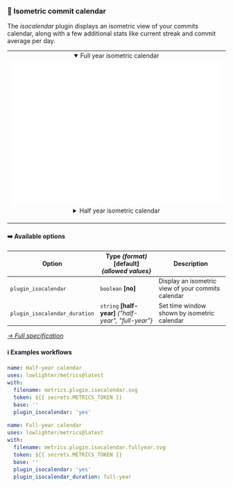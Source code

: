 ### 📅 Isometric commit calendar

The *isocalendar* plugin displays an isometric view of your commits calendar, along with a few additional stats like current streak and commit average per day.

<table>
  <td align="center">
    <details open><summary>Full year isometric calendar</summary>
      <img src="https://github.com/lowlighter/lowlighter/blob/master/metrics.plugin.isocalendar.fullyear.svg">
    </details>
    <details><summary>Half year isometric calendar</summary>
      <img src="https://github.com/lowlighter/lowlighter/blob/master/metrics.plugin.isocalendar.svg">
    </details>
    <img width="900" height="1" alt="">
  </td>
</table>

#### ➡️ Available options

<!--options-->
| Option | Type *(format)* **[default]** *{allowed values}* | Description |
| ------ | -------------------------------- | ----------- |
| `plugin_isocalendar` | `boolean` **[no]** | Display an isometric view of your commits calendar |
| `plugin_isocalendar_duration` | `string` **[half-year]** *{"half-year", "full-year"}* | Set time window shown by isometric calendar |


<!--/options-->

*[→ Full specification](metadata.yml)*

#### ℹ️ Examples workflows

<!--examples-->
```yaml
name: Half-year calendar
uses: lowlighter/metrics@latest
with:
  filename: metrics.plugin.isocalendar.svg
  token: ${{ secrets.METRICS_TOKEN }}
  base: ''
  plugin_isocalendar: 'yes'

```
```yaml
name: Full-year calendar
uses: lowlighter/metrics@latest
with:
  filename: metrics.plugin.isocalendar.fullyear.svg
  token: ${{ secrets.METRICS_TOKEN }}
  base: ''
  plugin_isocalendar: 'yes'
  plugin_isocalendar_duration: full-year

```
<!--/examples-->
